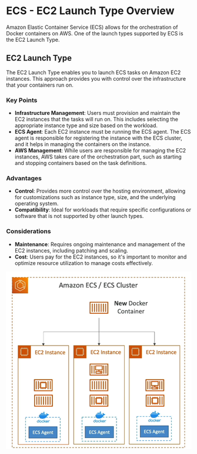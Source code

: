 # ECS - EC2 Launch Type Overview

Amazon Elastic Container Service (ECS) allows for the orchestration of Docker containers on AWS. One of the launch types supported by ECS is the EC2 Launch Type.

## EC2 Launch Type

The EC2 Launch Type enables you to launch ECS tasks on Amazon EC2 instances. This approach provides you with control over the infrastructure that your containers run on.

### Key Points

- **Infrastructure Management**: Users must provision and maintain the EC2 instances that the tasks will run on. This includes selecting the appropriate instance type and size based on the workload.
- **ECS Agent**: Each EC2 instance must be running the ECS agent. The ECS agent is responsible for registering the instance with the ECS cluster, and it helps in managing the containers on the instance.
- **AWS Management**: While users are responsible for managing the EC2 instances, AWS takes care of the orchestration part, such as starting and stopping containers based on the task definitions.

### Advantages

- **Control**: Provides more control over the hosting environment, allowing for customizations such as instance type, size, and the underlying operating system.
- **Compatibility**: Ideal for workloads that require specific configurations or software that is not supported by other launch types.

### Considerations

- **Maintenance**: Requires ongoing maintenance and management of the EC2 instances, including patching and scaling.
- **Cost**: Users pay for the EC2 instances, so it's important to monitor and optimize resource utilization to manage costs effectively.

![ECS EC2 Launch Type](../resources/images/ecs/EC2-launch-type.png)